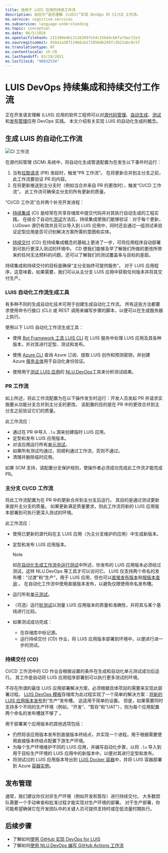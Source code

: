 ```yaml
---
title: 适用于 LUIS 应用的持续工作流
description: 如何为“语言理解 (LUIS)”实现 DevOps 的 CI/CD 工作流。
ms.service: cognitive-services
ms.subservice: language-understanding
ms.topic: conceptual
ms.date: 06/5/2020
ms.openlocfilehash: 215399e4b131162097e54c15b84cb6fa7dac72e3
ms.sourcegitcommit: 910a1a38711966cb171050db245fc3b22abc8c5f
ms.translationtype: HT
ms.contentlocale: zh-CN
ms.lasthandoff: 03/19/2021
ms.locfileid: "98932534"
---
```

# <a name="continuous-integration-and-continuous-delivery-workflows-for-luis-devops"></a>LUIS DevOps 持续集成和持续交付工作流

正在开发语言理解 (LUIS) 应用的软件工程师可以对[源代码管理](luis-concept-devops-sourcecontrol.md)、[自动生成](luis-concept-devops-automation.md)、[测试](luis-concept-devops-testing.md)和[发布管理](luis-concept-devops-automation.md#release-management)应用 DevOps 实践。 本文介绍有关实现 LUIS 的自动化生成的概念。

## <a name="build-automation-workflows-for-luis"></a>生成 LUIS 的自动化工作流

![CI 工作流](./media/luis-concept-devops-automation/luis-automation.png)

在源代码管理 (SCM) 系统中，将自动化生成管道配置为在发生以下事件时运行：

1. 当有[拉取请求](https://help.github.com/github/collaborating-with-issues-and-pull-requests/about-pull-requests) (PR) 发起时，触发“PR 工作流”。 在将更新合并到主分支之前，此工作流要验证 PR 的内容。
1. 在将更新推送到主分支时（例如当合并来自 PR 的更改时），触发“CI/CD 工作流”。 此工作流可确保主分支的所有更新的质量。

“CI/CD 工作流”合并两个补充开发进程：

* [持续集成](/azure/devops/learn/what-is-continuous-integration) (CI) 是经常在共享存储库中提交代码并对其执行自动生成的工程实践。 在结合了自动化[测试](luis-concept-devops-testing.md)方法后，持续集成使我们能够验证：对于每个更新，LUDown 源仍有效并且可以导入到 LUIS 应用中，同时还会通过一组测试来验证定型应用是否可识别解决方案所需的意图和实体。

* [持续交付](/azure/devops/learn/what-is-continuous-delivery) (CD) 在持续集成概念的基础上更进了一步，可将应用程序自动部署到可执行更深入测试的环境中。 CD 使我们能够及早了解我们所做的更改所带来的任何无法预料的问题，还可以了解我们的测试覆盖率与目标的差距。

持续集成和持续交付的目标是确保“主分支始终可提供服务”。 对于 LUIS 应用程序，这意味着，如果需要，我们可以从主分支 LUIS 应用中获取任何版本并将其交付生产。

### <a name="tools-for-building-automation-workflows-for-luis"></a>LUIS 自动化工作流生成工具

有多种不同的生成自动化技术可用于创建生成自动化工作流。 所有这些方法都要求使用命令行接口 (CLI) 或 REST 调用来编写步骤的脚本，以便可以在生成服务器上执行。

使用以下 LUIS 自动化工作流生成工具：

* 使用 [Bot Framework 工具 LUIS CLI](https://github.com/microsoft/botbuilder-tools/tree/master/packages/LUIS) 在 LUIS 服务中处理 LUIS 应用及其各种版本，并对其进行定型、测试和发布。

* 使用 [Azure CLI](/cli/azure/) 查询 Azure 订阅、提取 LUIS 创作和预测密钥，并创建 Azure [服务主体](/cli/azure/ad/sp)用于自动化身份验证。

* 使用用于[测试 LUIS 应用](luis-concept-devops-testing.md)的 [NLU.DevOps](https://github.com/microsoft/NLU.DevOps)工具来分析测试结果。

### <a name="the-pr-workflow"></a>PR 工作流

如上所述，将此工作流配置为在以下操作发生时运行：开发人员发起 PR 并请求实施要从功能分支合并到主分支的更改。 该配置的目的是在 PR 中的更改合并到主分支之前验证它们的质量。

此工作流应：

* 通过在 PR 中导入 `.lu` 源来创建临时 LUIS 应用。
* 定型和发布 LUIS 应用版本。
* 对该应用运行所有[单元测试](luis-concept-devops-testing.md)。
* 如果所有测试均通过，则顺利通过工作流，否则不通过。
* 清理并删除临时应用。

如果 SCM 支持，请配置分支保护规则，使操作者必须成功完成此工作流才能完成 PR。

### <a name="the-main-branch-cicd-workflow"></a>主分支 CI/CD 工作流

将此工作流配置为在 PR 中的更新合并到主分支后运行。 其目的是通过测试更新来提升主分支的质量。 如果更新满足质量要求，则此工作流将新的 LUIS 应用版本部署到可执行更深入测试的环境。

此工作流应：

* 使用已更新的源代码在主 LUIS 应用（为主分支维护的应用）中生成新版本。

* 定型和发布 LUIS 应用版本。

  > [!NOTE]
  > 如[在自动化生成工作流中运行测试](luis-concept-devops-testing.md#running-tests-in-an-automated-build-workflow)中所述，你发布的 LUIS 应用版本必须经过测试，这样 NLU.DevOps 等工具才可以访问它。 LUIS 仅支持两个命名的发布槽：“过渡”和“生产”，用于 LUIS 应用，但也可以[直接发布版本](https://github.com/microsoft/botframework-cli/blob/master/packages/luis/README.md#bf-luisapplicationpublish)和[按版本查询](./luis-migration-api-v3.md#changes-by-slot-name-and-version-name) 。 在自动化工作流中使用直接版本发布，以避免仅限使用命名发布槽。

* 运行所有[单元测试](luis-concept-devops-testing.md)。

* （可选）运行[批测试](luis-concept-devops-testing.md#how-to-do-unit-testing-and-batch-testing)以测量 LUIS 应用版本的质量和准确性，并将其与某个基线进行比较。

* 如果测试成功完成：
  * 在存储库中标记源。
  * 运行持续交付 (CD) 作业，将 LUIS 应用版本部署到环境中，以便进行进一步的测试。

### <a name="continuous-delivery-cd"></a>持续交付 (CD)

CI/CD 工作流中的 CD 作业会根据设置的条件在生成和自动化单元测试成功后运行。 其工作是自动将 LUIS 应用程序部署到可以执行更多测试的环境。

不存在所谓的最佳 LUIS 应用部署解决方案，必须根据具体项目的需要来实现此部署过程。 [LUIS DevOps 模板](https://github.com/Azure-Samples/LUIS-DevOps-Template)存储库为此过程实现了一个简单的解决方案：[将新的 LUIS 应用版本发布](./luis-how-to-publish-app.md)到“生产”发布槽。 这适用于简单的设置。 但是，如果需要同时支持多个不同的生产环境（例如，“开发”、“暂存”和“UAT”），则为每个应用配置两个命名的发布槽就不够了  。

用于部署某个应用版本的其他选项包括：

* 仍然将该应用版本发布到直接版本终结点，并实现一个进程，用于根据需要使用直接版本终结点配置下游生产环境。
* 为每个生产环境维护不同的 LUIS 应用，并编写自动化步骤，以将 `.lu` 导入到用于目标生产环境的 LUIS 应用中的新版本中，以便对其进行定型和发布。
* 将测试过的 LUIS 应用版本导出到 [LUIS Docker 容器](./luis-container-howto.md?tabs=v3)中，并将 LUIS 容器部署到 Azure [容器实例](../../container-instances/index.yml)。

## <a name="release-management"></a>发布管理

通常，我们建议你仅对非生产环境（例如开发和暂存）进行持续交付。 大多数团队需要一个手动审查和批准过程才能实现对生产环境的部署。 对于生产部署，你可能希望确保它在开发团队中的关键人员可提供支持时或在低流量时期执行。

## <a name="next-steps"></a>后续步骤

* 了解如何[使用 GitHub 实现 DevOps for LUIS](luis-how-to-devops-with-github.md)
* 了解如何[使用 NLU.DevOps 编写 GitHub Actions 工作流](https://github.com/Azure-Samples/LUIS-DevOps-Template/blob/master/docs/4-pipeline.md)
